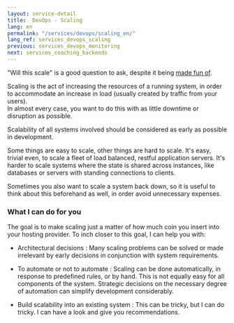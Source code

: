 ```yaml
---
layout: service-detail
title:  DevOps - Scaling
lang: en
permalink: "/services/devops/scaling_en/"
lang_ref: services_devops_scaling
previous: services_devops_monitoring
next: services_coaching_backends
---
```

"Will this scale" is a good question to ask, despite it being [made fun of](https://medium.com/conquering-corporate-america/10-tricks-to-appear-smart-during-meetings-27b489a39d1a).

Scaling is the act of increasing the resources of a running system, in order to accommodate an increase in load (usually created by traffic from your users).  
In almost every case, you want to do this with as little downtime or disruption as possible.


Scalability of all systems involved should be considered as early as possible in development.

Some things are easy to scale, other things are hard to scale. It's easy, trivial even, to scale a fleet of load balanced, restful application servers. It's harder to scale systems where the state is shared across instances, like databases or servers with standing connections to clients.

Sometimes you also want to scale a system back down, so it is useful to think about this beforehand as well, in order avoid unnecessary expenses.

### What I can do for you
The goal is to make scaling just a matter of how much coin you insert into your hosting provider. To inch closer to this goal, I can help you with:
- Architectural decisions
: Many scaling problems can be solved or made irrelevant by early decisions in conjunction with system requirements.

- To automate or not to automate
: Scaling can be done automatically, in response to predefined rules, or by hand. This is not equally easy for all components of the system. Strategic decisions on the necessary degree of automation can simplify development considerably.

- Build scalability into an existing system
 : This can be tricky, but I can do tricky. I can have a look and give you recommendations.

